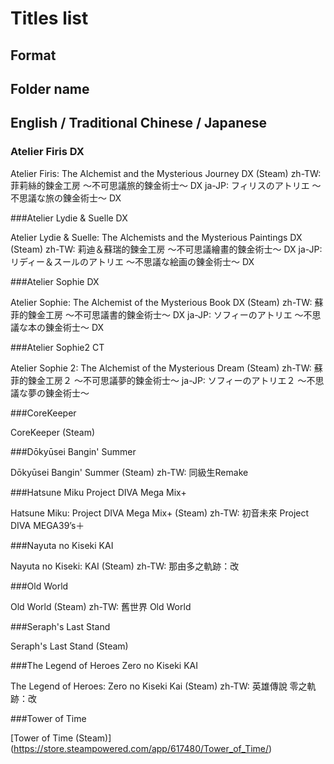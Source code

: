 # Titles list

## Format

## Folder name	

## English / Traditional Chinese / Japanese

### Atelier Firis DX

Atelier Firis: The Alchemist and the Mysterious Journey DX (Steam)
zh-TW: 菲莉絲的鍊金工房 ～不可思議旅的鍊金術士～ DX
ja-JP: フィリスのアトリエ ～不思議な旅の錬金術士～ DX

###Atelier Lydie & Suelle DX

Atelier Lydie & Suelle: The Alchemists and the Mysterious Paintings DX (Steam)
zh-TW: 莉迪＆蘇瑞的鍊金工房 ～不可思議繪畫的鍊金術士～ DX
ja-JP: リディー＆スールのアトリエ ～不思議な絵画の錬金術士～ DX

###Atelier Sophie DX

Atelier Sophie: The Alchemist of the Mysterious Book DX (Steam)
zh-TW: 蘇菲的鍊金工房 ～不可思議書的鍊金術士～ DX
ja-JP: ソフィーのアトリエ ～不思議な本の錬金術士～ DX

###Atelier Sophie2 CT

Atelier Sophie 2: The Alchemist of the Mysterious Dream (Steam)
zh-TW: 蘇菲的鍊金工房２ ～不可思議夢的鍊金術士～
ja-JP: ソフィーのアトリエ２ ～不思議な夢の錬金術士～

###CoreKeeper

CoreKeeper  (Steam)

###Dōkyūsei Bangin' Summer

Dōkyūsei Bangin' Summer  (Steam)
zh-TW: 同級生Remake

###Hatsune Miku Project DIVA Mega Mix+

Hatsune Miku: Project DIVA Mega Mix+ (Steam)
zh-TW: 初音未來 Project DIVA MEGA39’s＋

###Nayuta no Kiseki KAI

Nayuta no Kiseki: KAI (Steam)
zh-TW: 那由多之軌跡：改

###Old World

Old World (Steam)
zh-TW: 舊世界 Old World

###Seraph's Last Stand

Seraph's Last Stand (Steam)

###The Legend of Heroes Zero no Kiseki KAI

The Legend of Heroes: Zero no Kiseki Kai (Steam)
zh-TW: 英雄傳說 零之軌跡：改

###Tower of Time

[Tower of Time (Steam)] (https://store.steampowered.com/app/617480/Tower_of_Time/)
